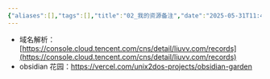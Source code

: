 ```yaml
---
{"aliases":[],"tags":[],"title":"02_我的资源备注","date":"2025-05-31T11:44:42Z","date_modify":"2025-05-31T23:50:09Z","dg-publish":true,"permalink":"/900_Publish/02_我的资源备注/","dgPassFrontmatter":true,"created":"2025-05-31T11:44:42Z","updated":"2025-05-31T23:50:09Z"}
---
```


- 域名解析：[https://console.cloud.tencent.com/cns/detail/liuvv.com/records](https://console.cloud.tencent.com/cns/detail/liuvv.com/records)
- obsidian 花园：https://vercel.com/unix2dos-projects/obsidian-garden
